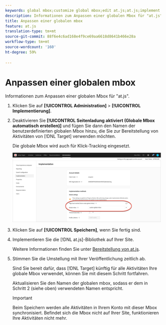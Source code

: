 ```yaml
---
keywords: global mbox;customize global mbox;edit at.js;at.js;implement at.js
description: Informationen zum Anpassen einer globalen Mbox für "at.js".
title: Anpassen einer globalen mbox
feature: at.js
translation-type: tm+mt
source-git-commit: 88f6e4c6ad168e4f9ce69aa6618d8641b466e28a
workflow-type: tm+mt
source-wordcount: '160'
ht-degree: 59%

---
```



# Anpassen einer globalen mbox

Informationen zum Anpassen einer globalen Mbox für &quot;at.js&quot;.

1. Klicken Sie auf **[!UICONTROL Administration]** > **[!UICONTROL Implementierung]**.

1. Deaktivieren Sie **[!UICONTROL Seitenladung aktiviert (Globale Mbox automatisch erstellen)]** und fügen Sie dann den Namen der benutzerdefinierten globalen Mbox hinzu, die Sie zur Bereitstellung von Aktivitäten von [!DNL Target] verwenden möchten.

   Die globale Mbox wird auch für Klick-Tracking eingesetzt.

   ![custom-global-mbox](/help/c-implementing-target/c-implementing-target-for-client-side-web/t-mbox-download/c-understanding-global-mbox/assets/custom-global-mbox.png)

1. Klicken Sie auf **[!UICONTROL Speichern]**, wenn Sie fertig sind.

1. Implementieren Sie die [!DNL at.js]-Bibliothek auf Ihrer Site.

   Weitere Informationen finden Sie unter [Bereitstellung von at.js](/help/c-implementing-target/c-implementing-target-for-client-side-web/how-to-deployatjs/how-to-deployatjs.md).

1. Stimmen Sie die Umstellung mit Ihrer Veröffentlichung zeitlich ab.

   Sind Sie bereit dafür, dass [!DNL Target] künftig für alle Aktivitäten Ihre globale Mbox verwendet, können Sie mit diesem Schritt fortfahren.

   Aktualisieren Sie den Namen der globalen mbox, sodass er dem in Schritt 2 (siehe oben) verwendeten Namen entspricht.

   >[!IMPORTANT]
   >
   >Beim Speichern werden alle Aktivitäten in Ihrem Konto mit dieser Mbox synchronisiert. Befindet sich die Mbox nicht auf Ihrer Site, funktionieren Ihre Aktivitäten nicht mehr.

